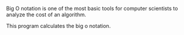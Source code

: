 Big O notation is one of the most basic tools for computer scientists to analyze the cost of an algorithm.

This program calculates the big o notation.
